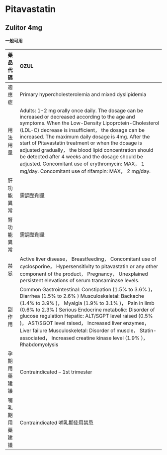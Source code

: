 # Pitavastatin

## Zulitor 4mg

#### 一般可用

| 藥品代碼       | OZUL                                                                                                                                                                                                                                                                                                                                                                                                                                                                                                                                             |
|:---------------|:-------------------------------------------------------------------------------------------------------------------------------------------------------------------------------------------------------------------------------------------------------------------------------------------------------------------------------------------------------------------------------------------------------------------------------------------------------------------------------------------------------------------------------------------------|
| 適應症         | Primary hypercholesterolemia and mixed dyslipidemia                                                                                                                                                                                                                                                                                                                                                                                                                                                                                              |
| 用法用量       | Adults: 1-2 mg orally once daily. The dosage can be increased or decreased according to the age and symptoms. When the Low-Density Lipoprotein-Cholesterol (LDL-C) decrease is insufficient， the dosage can be increased. The maximum daily dosage is 4mg. After the start of Pitavastatin treatment or when the dosage is adjusted gradually， the blood lipid concentration should be detected after 4 weeks and the dosage should be adjusted. Concomitant use of erythromycin: MAX， 1 mg/day. Concomitant use of rifampin: MAX， 2 mg/day. |
| 肝功能異常     | 需調整劑量                                                                                                                                                                                                                                                                                                                                                                                                                                                                                                                                       |
| 腎功能異常     | 需調整劑量                                                                                                                                                                                                                                                                                                                                                                                                                                                                                                                                       |
| 禁忌           | Active liver disease， Breastfeeding， Concomitant use of cyclosporine， Hypersensitivity to pitavastatin or any other component of the product， Pregnancy， Unexplained persistent elevations of serum transaminase levels.                                                                                                                                                                                                                                                                                                                    |
| 副作用         | Common Gastrointestinal: Constipation (1.5% to 3.6% )， Diarrhea (1.5% to 2.6% ) Musculoskeletal: Backache (1.4% to 3.9% )， Myalgia (1.9% to 3.1% )， Pain in limb (0.6% to 2.3% ) Serious Endocrine metabolic: Disorder of glucose regulation Hepatic: ALT/SGPT level raised (0.5% )， AST/SGOT level raised， Increased liver enzymes， Liver failure Musculoskeletal: Disorder of muscle， Statin-associated， Increased creatine kinase level (1.9% )， Rhabdomyolysis                                                                      |
| 孕期用藥建議   | Contraindicated – 1st trimester                                                                                                                                                                                                                                                                                                                                                                                                                                                                                                                  |
| 哺乳期用藥建議 | Contraindicated 哺乳期使用禁忌                                                                                                                                                                                                                                                                                                                                                                                                                                                                                                                   |

